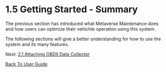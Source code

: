 # 1.5 Getting Started - Summary

The previous section has introduced what Metaverse Maintenance does and how users can optimize their vehichle operation using this system. 

The following sections will give a better understanding for how to use the system and its many features.


Next: [2.1 Attaching OBDII Data Collector]()

[Back To User Guide](https://github.com/rlogsdon7/Metaverse-Maintenance/blob/main/UserDocs.md)
